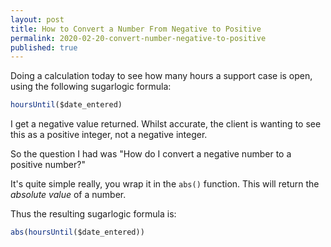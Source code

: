```yaml
---
layout: post
title: How to Convert a Number From Negative to Positive
permalink: 2020-02-20-convert-number-negative-to-positive
published: true
---
```

Doing a calculation today to see how many hours a support case is open, using the following sugarlogic formula:

```javascript
hoursUntil($date_entered)
```
I get a negative value returned. Whilst accurate, the client is wanting to see this as a positive integer, not a negative integer.

So the question I had was "How do I convert a negative number to a positive number?"<!--more-->

It's quite simple really, you wrap it in the `abs()` function. This will return the *absolute value* of a number.

Thus the resulting sugarlogic formula is:

```javascript
abs(hoursUntil($date_entered))
```
